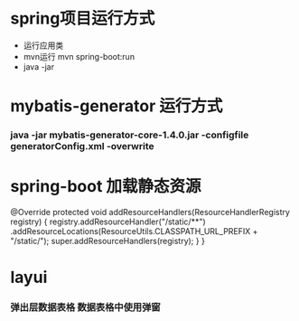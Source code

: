 # spring项目运行方式
- 运行应用类
- mvn运行 mvn spring-boot:run
- java -jar 

# mybatis-generator 运行方式
### java -jar mybatis-generator-core-1.4.0.jar -configfile generatorConfig.xml -overwrite

# spring-boot 加载静态资源
@Override
    protected void addResourceHandlers(ResourceHandlerRegistry registry) {
        registry.addResourceHandler("/static/**")
                .addResourceLocations(ResourceUtils.CLASSPATH_URL_PREFIX + "/static/");
        super.addResourceHandlers(registry);
    }
}

# layui
### 弹出层数据表格 数据表格中使用弹窗